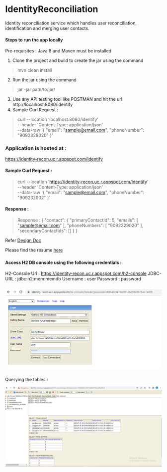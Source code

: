 # IdentityReconciliation

Identity reconciliation service which handles user reconciliation, identification and merging user contacts.

#### Steps to run the app locally
Pre-requisites : Java 8 and Maven must be installed
1. Clone the project and build to create the jar using the command
> mvn clean install
2. Run the jar using the command
> jar -jar path/to/jar/
3. Use any API testing tool like POSTMAN and hit the url http://localhost:8080/identify
4. Sample Curl Request :
> curl --location 'localhost:8080/identify' \
--header 'Content-Type: application/json' \
--data-raw '{
"email": "sample@email.com",
"phoneNumber": "9092329020"
}'

### Application is hosted at : 
https://identity-recon.uc.r.appspot.com/identify

#### Sample Curl Request : 
>curl --location 'https://identity-recon.uc.r.appspot.com/identify' \
--header 'Content-Type: application/json' \
--data-raw '{
"email": "sample@email.com",
"phoneNumber": "909232902"
}'

#### Response : 
>Response :
{
"contact": {
"primaryContactId": 5,
"emails": [
"sample@email.com"
],
"phoneNumbers": [
"9092329020"
],
"secondaryContactIds": []
}
}


Refer [Design Doc](https://docs.google.com/document/d/1px8OgY_2Lt3jMLxIq18xnPK75ZAOCI-HU3YIHoRW_Sc/edit?usp=sharing)

Please find the resume [here](https://drive.google.com/file/d/17YecebaNPXvTeirTJUMW5zp0qcQhpcXP/view?usp=drive_link)

###
#### Access H2 DB console using the following credentials :
H2-Console Url : https://identity-recon.uc.r.appspot.com/h2-console
JDBC-URL : jdbc:h2:mem:memdb
Username : user
Password : password

#####
![img_2.png](img_2.png)
###
Querying the tables : 

![img.png](img.png)
